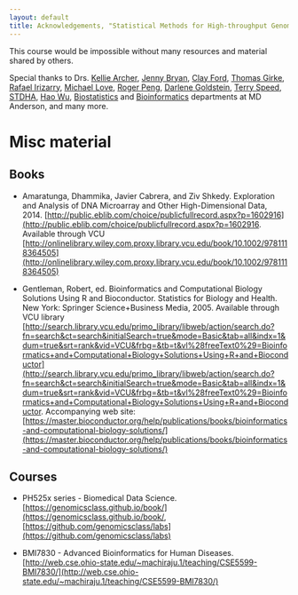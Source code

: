 ```yaml
---
layout: default
title: Acknowledgements, "Statistical Methods for High-throughput Genomic Data I" course, BIOS 567
---
```


This course would be impossible without many resources and material shared by others. 

Special thanks to Drs. [Kellie Archer](https://cph.osu.edu/people/karcher), [Jenny Bryan](https://github.com/jennybc), [Clay Ford](https://github.com/clayford), [Thomas Girke](http://girke.bioinformatics.ucr.edu/), [Rafael Irizarry](https://rafalab.github.io/), [Michael Love](https://mikelove.github.io/), [Roger Peng](http://www.biostat.jhsph.edu/~rpeng/), [Darlene Goldstein](http://lausanne.isb-sib.ch/~darlene/index.html), [Terry Speed](http://www.wehi.edu.au/people/terry-speed), [STDHA](http://www.sthda.com/english/), [Hao Wu](http://www.haowulab.org/), [Biostatistics](https://www.mdanderson.org/research/departments-labs-institutes/departments-divisions/biostatistics.html) and [Bioinformatics](http://bioinformatics.mdanderson.org/main/Main_Page) departments at MD Anderson, and many more.

# Misc material

## Books

- Amaratunga, Dhammika, Javier Cabrera, and Ziv Shkedy. Exploration and Analysis of DNA Microarray and Other High-Dimensional Data, 2014. [http://public.eblib.com/choice/publicfullrecord.aspx?p=1602916](http://public.eblib.com/choice/publicfullrecord.aspx?p=1602916. Available through VCU [http://onlinelibrary.wiley.com.proxy.library.vcu.edu/book/10.1002/9781118364505](http://onlinelibrary.wiley.com.proxy.library.vcu.edu/book/10.1002/9781118364505)

- Gentleman, Robert, ed. Bioinformatics and Computational Biology Solutions Using R and Bioconductor. Statistics for Biology and Health. New York: Springer Science+Business Media, 2005. Available through VCU library [http://search.library.vcu.edu/primo_library/libweb/action/search.do?fn=search&ct=search&initialSearch=true&mode=Basic&tab=all&indx=1&dum=true&srt=rank&vid=VCU&frbg=&tb=t&vl%28freeText0%29=Bioinformatics+and+Computational+Biology+Solutions+Using+R+and+Bioconductor](http://search.library.vcu.edu/primo_library/libweb/action/search.do?fn=search&ct=search&initialSearch=true&mode=Basic&tab=all&indx=1&dum=true&srt=rank&vid=VCU&frbg=&tb=t&vl%28freeText0%29=Bioinformatics+and+Computational+Biology+Solutions+Using+R+and+Bioconductor. Accompanying web site: [https://master.bioconductor.org/help/publications/books/bioinformatics-and-computational-biology-solutions/](https://master.bioconductor.org/help/publications/books/bioinformatics-and-computational-biology-solutions/)

## Courses

- PH525x series - Biomedical Data Science. [https://genomicsclass.github.io/book/](https://genomicsclass.github.io/book/, [https://github.com/genomicsclass/labs](https://github.com/genomicsclass/labs) 

- BMI7830 - Advanced Bioinformatics for Human Diseases. [http://web.cse.ohio-state.edu/~machiraju.1/teaching/CSE5599-BMI7830/](http://web.cse.ohio-state.edu/~machiraju.1/teaching/CSE5599-BMI7830/)